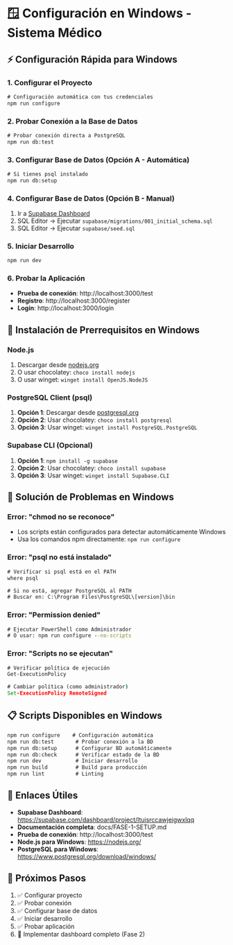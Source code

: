 # 🪟 Configuración en Windows - Sistema Médico

## ⚡ Configuración Rápida para Windows

### 1. Configurar el Proyecto
```cmd
# Configuración automática con tus credenciales
npm run configure
```

### 2. Probar Conexión a la Base de Datos
```cmd
# Probar conexión directa a PostgreSQL
npm run db:test
```

### 3. Configurar Base de Datos (Opción A - Automática)
```cmd
# Si tienes psql instalado
npm run db:setup
```

### 4. Configurar Base de Datos (Opción B - Manual)
1. Ir a [Supabase Dashboard](https://supabase.com/dashboard/project/ltuisrccawjeigwxlqq)
2. SQL Editor → Ejecutar `supabase/migrations/001_initial_schema.sql`
3. SQL Editor → Ejecutar `supabase/seed.sql`

### 5. Iniciar Desarrollo
```cmd
npm run dev
```

### 6. Probar la Aplicación
- **Prueba de conexión**: http://localhost:3000/test
- **Registro**: http://localhost:3000/register
- **Login**: http://localhost:3000/login

## 🔧 Instalación de Prerrequisitos en Windows

### Node.js
1. Descargar desde [nodejs.org](https://nodejs.org/)
2. O usar chocolatey: `choco install nodejs`
3. O usar winget: `winget install OpenJS.NodeJS`

### PostgreSQL Client (psql)
1. **Opción 1**: Descargar desde [postgresql.org](https://www.postgresql.org/download/windows/)
2. **Opción 2**: Usar chocolatey: `choco install postgresql`
3. **Opción 3**: Usar winget: `winget install PostgreSQL.PostgreSQL`

### Supabase CLI (Opcional)
1. **Opción 1**: `npm install -g supabase`
2. **Opción 2**: Usar chocolatey: `choco install supabase`
3. **Opción 3**: Usar winget: `winget install Supabase.CLI`

## 🐛 Solución de Problemas en Windows

### Error: "chmod no se reconoce"
- Los scripts están configurados para detectar automáticamente Windows
- Usa los comandos npm directamente: `npm run configure`

### Error: "psql no está instalado"
```cmd
# Verificar si psql está en el PATH
where psql

# Si no está, agregar PostgreSQL al PATH
# Buscar en: C:\Program Files\PostgreSQL\[version]\bin
```

### Error: "Permission denied"
```cmd
# Ejecutar PowerShell como Administrador
# O usar: npm run configure --no-scripts
```

### Error: "Scripts no se ejecutan"
```cmd
# Verificar política de ejecución
Get-ExecutionPolicy

# Cambiar política (como administrador)
Set-ExecutionPolicy RemoteSigned
```

## 📋 Scripts Disponibles en Windows

```cmd
npm run configure    # Configuración automática
npm run db:test       # Probar conexión a la BD
npm run db:setup      # Configurar BD automáticamente
npm run db:check      # Verificar estado de la BD
npm run dev           # Iniciar desarrollo
npm run build         # Build para producción
npm run lint          # Linting
```

## 🔗 Enlaces Útiles

- **Supabase Dashboard**: https://supabase.com/dashboard/project/ltuisrccawjeigwxlqq
- **Documentación completa**: docs/FASE-1-SETUP.md
- **Prueba de conexión**: http://localhost:3000/test
- **Node.js para Windows**: https://nodejs.org/
- **PostgreSQL para Windows**: https://www.postgresql.org/download/windows/

## 🎯 Próximos Pasos

1. ✅ Configurar proyecto
2. ✅ Probar conexión
3. ✅ Configurar base de datos
4. ✅ Iniciar desarrollo
5. ✅ Probar aplicación
6. 🔄 Implementar dashboard completo (Fase 2)
